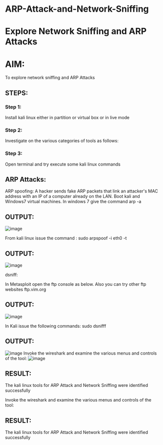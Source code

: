 # ARP-Attack-and-Network-Sniffing
# Explore Network Sniffing and ARP Attacks

# AIM:

To explore network sniffing and ARP Attacks

## STEPS:

### Step 1:

Install kali linux either in partition or virtual box or in live mode

### Step 2:

Investigate on the various categories of tools as follows:


### Step 3:
Open terminal and try execute some kali linux commands

## ARP Attacks:  
ARP spoofing: A hacker sends fake ARP packets that link an attacker's MAC address with an IP of a computer already on the LAN. 
Boot kali and Windows7 virtual machines.
In windows 7 give the command arp -a
## OUTPUT:
![image](https://github.com/user-attachments/assets/d28f7511-2c61-440d-80aa-8794ddcd4aae)


From kali linux issue the command :
sudo arpspoof -i eth0 -t <target system> <gateway>
## OUTPUT:
![image](https://github.com/user-attachments/assets/1a1da4f0-9612-455a-a3ea-1d05256d96f4)


 dsniff:






In Metasploit open the ftp console as below. Also you can try other ftp websites ftp.vim.org
## OUTPUT:
![image](https://github.com/user-attachments/assets/46e2ad0e-c145-4347-8842-e0af4cdebe75)




In Kali issue the following commands:
sudo dsnifff
## OUTPUT:
![image](https://github.com/user-attachments/assets/5276d754-0832-4f7d-a0dc-71da519265a1)
Invoke the wireshark and examine the various menus and controls of the tool:
![image](https://github.com/user-attachments/assets/a9f15e29-61ce-4d04-ae6d-97c2a7fd05ee)

## RESULT:
The kali linux tools for ARP Attack and Network Sniffing were identified successfully



Invoke the wireshark and examine the various menus  and controls of the tool:


## RESULT:
The kali linux tools for ARP Attack and Network Sniffing were identified successfully
